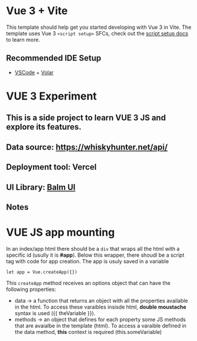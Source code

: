 # Vue 3 + Vite

This template should help get you started developing with Vue 3 in Vite. The template uses Vue 3 `<script setup>` SFCs, check out the [script setup docs](https://v3.vuejs.org/api/sfc-script-setup.html#sfc-script-setup) to learn more.

## Recommended IDE Setup

- [VSCode](https://code.visualstudio.com/) + [Volar](https://marketplace.visualstudio.com/items?itemName=johnsoncodehk.volar)

# VUE 3 Experiment

## This is a side project to learn VUE 3 JS and explore its features.

## Data source: https://whiskyhunter.net/api/

## Deployment tool: Vercel

## UI Library: [Balm UI](https://next-material.balmjs.com/#/)

## Notes

# VUE JS app mounting

In an index/app html there should be a `div` that wraps all the html with a specific id (usully it is **#app**). Below this wrapper, there shoudl be a script tag with code for app creation. The app is usuly saved in a variable

`let app = Vue.createApp({})`

This `createApp` method receives an options object that can have the following properties:

- data -> a function that returns an object with all the properties available in the html. To access these varaibles insisde html, **double moustache** syntax is used ({{ theVariable }}).
- methods -> an object that defines for each property some JS methods that are avaialbe in the template (html). To access a varaible defined in the data method, **this** context is required (this.someVariable)
